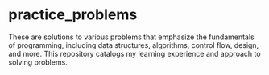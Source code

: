 # practice_problems
These are solutions to various problems that emphasize the fundamentals of programming, including data structures, algorithms, control flow, design, and more. This repository catalogs my learning experience and approach to solving problems.
